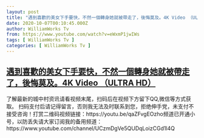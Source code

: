 ```yaml
---
layout: post
title: "遇到喜歡的美女下手要快，不然一個轉身她就被帶走了，後悔莫及。4K Video （ULTRA HD）"
date: 2020-10-07T00:10:45.000Z
author: WilliamWorks Tv
from: https://www.youtube.com/watch?v=eWxmP1jwIWs
tags: [ WilliamWorks Tv ]
categories: [ WilliamWorks Tv ]
---
```

<!--1602029445000-->
[遇到喜歡的美女下手要快，不然一個轉身她就被帶走了，後悔莫及。4K Video （ULTRA HD）](https://www.youtube.com/watch?v=eWxmP1jwIWs)
------

<div>
了解最新的城中村资讯请看视频末尾，扫码后在视频下方留下QQ,微信等方式获取。 扫码支付后请记得留言，否则我无法及时联系到您，拒绝伸手党，未支付不接受咨询！打赏二维码视频链接：https://youtu.be/qaZFvgEOzho频道已开通小号，以防丢失请大家订阅我的备用频道：https://www.youtube.com/channel/UCzmDgVe5QUDqLoizCGd1l4Q
</div>
